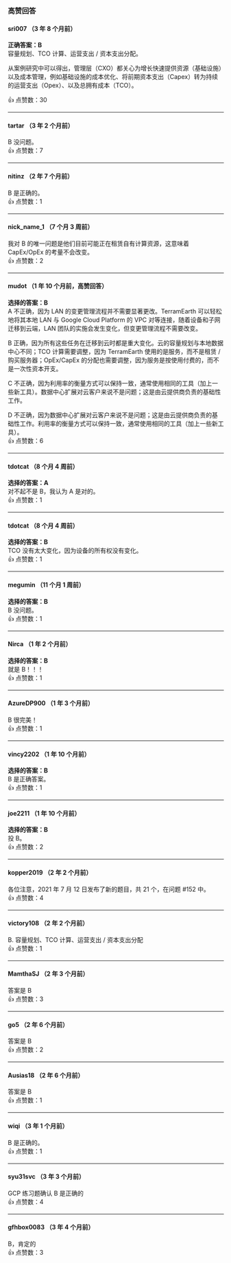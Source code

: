 ### 高赞回答

#### sri007 （3 年 8 个月前）
**正确答案：B**  
容量规划、TCO 计算、运营支出 / 资本支出分配。

从案例研究中可以得出，管理层（CXO）都关心为增长快速提供资源（基础设施）以及成本管理，例如基础设施的成本优化、将前期资本支出（Capex）转为持续的运营支出（Opex）、以及总拥有成本（TCO）。

👍 点赞数：30

---

#### tartar （3 年 2 个月前）
B 没问题。  
👍 点赞数：7

---

#### nitinz （2 年 7 个月前）
B 是正确的。  
👍 点赞数：1

---

#### nick_name_1 （7 个月 3 周前）
我对 B 的唯一问题是他们目前可能正在租赁自有计算资源，这意味着 CapEx/OpEx 的考量不会改变。  
👍 点赞数：2

---

#### mudot （1 年 10 个月前，高赞回答）  
**选择的答案：B**  
A 不正确，因为 LAN 的变更管理流程并不需要显著更改。TerramEarth 可以轻松地将其本地 LAN 与 Google Cloud Platform 的 VPC 对等连接，随着设备和子网迁移到云端，LAN 团队的实施会发生变化，但变更管理流程不需要改变。

B 正确，因为所有这些任务在迁移到云时都是重大变化。云的容量规划与本地数据中心不同；TCO 计算需要调整，因为 TerramEarth 使用的是服务，而不是租赁 / 购买服务器；OpEx/CapEx 的分配也需要调整，因为服务是按使用付费的，而不是一次性资本开支。

C 不正确，因为利用率的衡量方式可以保持一致，通常使用相同的工具（加上一些新工具）。数据中心扩展对云客户来说不是问题；这是由云提供商负责的基础性工作。

D 不正确，因为数据中心扩展对云客户来说不是问题；这是由云提供商负责的基础性工作。利用率的衡量方式可以保持一致，通常使用相同的工具（加上一些新工具）。  
👍 点赞数：6

---

#### tdotcat （8 个月 4 周前）
**选择的答案：A**  
对不起不是 B，我认为 A 是对的。  
👍 点赞数：1

---

#### tdotcat （8 个月 4 周前）
**选择的答案：B**  
TCO 没有太大变化，因为设备的所有权没有变化。  
👍 点赞数：1

---

#### megumin （11 个月 1 周前）  
**选择的答案：B**  
B 没问题。  
👍 点赞数：1

---

#### Nirca （1 年 2 个月前）  
**选择的答案：B**  
就是 B！！！  
👍 点赞数：1

---

#### AzureDP900 （1 年 3 个月前）  
B 很完美！  
👍 点赞数：1

---

#### vincy2202 （1 年 10 个月前）  
**选择的答案：B**  
B 是正确答案。  
👍 点赞数：1

---

#### joe2211 （1 年 10 个月前）  
**选择的答案：B**  
投 B。  
👍 点赞数：2

---

#### kopper2019 （2 年 2 个月前）  
各位注意，2021 年 7 月 12 日发布了新的题目，共 21 个，在问题 #152 中。  
👍 点赞数：4

---

#### victory108 （2 年 2 个月前）  
B. 容量规划、TCO 计算、运营支出 / 资本支出分配  
👍 点赞数：1

---

#### MamthaSJ （2 年 3 个月前）  
答案是 B  
👍 点赞数：3

---

#### go5 （2 年 6 个月前）  
答案是 B  
👍 点赞数：2

---

#### Ausias18 （2 年 6 个月前）  
答案是 B  
👍 点赞数：1

---

#### wiqi （3 年 1 个月前）  
B 是正确的。  
👍 点赞数：1

---

#### syu31svc （3 年 3 个月前）  
GCP 练习题确认 B 是正确的  
👍 点赞数：4

---

#### gfhbox0083 （3 年 4 个月前）  
B，肯定的  
👍 点赞数：3
